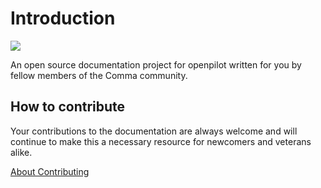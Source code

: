 # Introduction

![](.gitbook/assets/frame.png)

An open source documentation project for openpilot written for you by fellow members of the Comma community.

## How to contribute

Your contributions to the documentation are always welcome and will continue to make this a necessary resource for newcomers and veterans alike.

[About Contributing](documentation/contributing.md)

